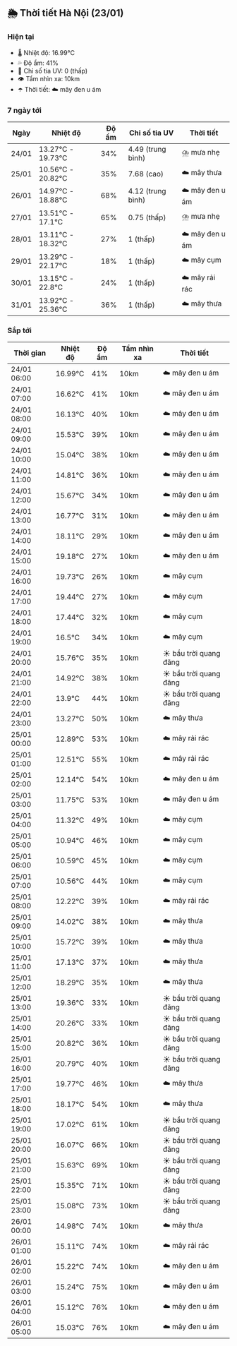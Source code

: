 ## 🌦️ Thời tiết Hà Nội (23/01)

### Hiện tại

- 🌡️ Nhiệt độ: 16.99℃
- 💦 Độ ẩm: 41%
- 🌟 Chỉ số tia UV: 0 (thấp)
- 👁️ Tầm nhìn xa: 10km
- ☂️ Thời tiết: ☁️ mây đen u ám

### 7 ngày tới

| Ngày | Nhiệt độ | Độ ẩm | Chỉ số tia UV | Thời tiết |
| --- | --- | --- | --- | --- |
| 24/01 | 13.27℃ - 19.73℃ | 34% | 4.49 (trung bình) | ⛈️ mưa nhẹ |
| 25/01 | 10.56℃ - 20.82℃ | 35% | 7.68 (cao) | ☁️ mây thưa |
| 26/01 | 14.97℃ - 18.88℃ | 68% | 4.12 (trung bình) | ☁️ mây đen u ám |
| 27/01 | 13.51℃ - 17.1℃ | 65% | 0.75 (thấp) | ⛈️ mưa nhẹ |
| 28/01 | 13.11℃ - 18.32℃ | 27% | 1 (thấp) | ☁️ mây đen u ám |
| 29/01 | 13.29℃ - 22.17℃ | 18% | 1 (thấp) | ☁️ mây cụm |
| 30/01 | 13.15℃ - 22.8℃ | 24% | 1 (thấp) | ☁️ mây rải rác |
| 31/01 | 13.92℃ - 25.36℃ | 36% | 1 (thấp) | ☁️ mây thưa |

### Sắp tới

| Thời gian | Nhiệt độ | Độ ẩm | Tầm nhìn xa | Thời tiết |
| --- | --- | --- | --- | --- |
| 24/01 06:00 | 16.99℃ | 41% | 10km | ☁️ mây đen u ám |
| 24/01 07:00 | 16.62℃ | 41% | 10km | ☁️ mây đen u ám |
| 24/01 08:00 | 16.13℃ | 40% | 10km | ☁️ mây đen u ám |
| 24/01 09:00 | 15.53℃ | 39% | 10km | ☁️ mây đen u ám |
| 24/01 10:00 | 15.04℃ | 38% | 10km | ☁️ mây đen u ám |
| 24/01 11:00 | 14.81℃ | 36% | 10km | ☁️ mây đen u ám |
| 24/01 12:00 | 15.67℃ | 34% | 10km | ☁️ mây đen u ám |
| 24/01 13:00 | 16.77℃ | 31% | 10km | ☁️ mây đen u ám |
| 24/01 14:00 | 18.11℃ | 29% | 10km | ☁️ mây đen u ám |
| 24/01 15:00 | 19.18℃ | 27% | 10km | ☁️ mây đen u ám |
| 24/01 16:00 | 19.73℃ | 26% | 10km | ☁️ mây cụm |
| 24/01 17:00 | 19.44℃ | 27% | 10km | ☁️ mây cụm |
| 24/01 18:00 | 17.44℃ | 32% | 10km | ☁️ mây cụm |
| 24/01 19:00 | 16.5℃ | 34% | 10km | ☁️ mây cụm |
| 24/01 20:00 | 15.76℃ | 35% | 10km | ☀️ bầu trời quang đãng |
| 24/01 21:00 | 14.92℃ | 38% | 10km | ☀️ bầu trời quang đãng |
| 24/01 22:00 | 13.9℃ | 44% | 10km | ☀️ bầu trời quang đãng |
| 24/01 23:00 | 13.27℃ | 50% | 10km | ☁️ mây thưa |
| 25/01 00:00 | 12.89℃ | 53% | 10km | ☁️ mây rải rác |
| 25/01 01:00 | 12.51℃ | 55% | 10km | ☁️ mây rải rác |
| 25/01 02:00 | 12.14℃ | 54% | 10km | ☁️ mây đen u ám |
| 25/01 03:00 | 11.75℃ | 53% | 10km | ☁️ mây đen u ám |
| 25/01 04:00 | 11.32℃ | 49% | 10km | ☁️ mây cụm |
| 25/01 05:00 | 10.94℃ | 46% | 10km | ☁️ mây cụm |
| 25/01 06:00 | 10.59℃ | 45% | 10km | ☁️ mây cụm |
| 25/01 07:00 | 10.56℃ | 44% | 10km | ☁️ mây cụm |
| 25/01 08:00 | 12.22℃ | 39% | 10km | ☁️ mây rải rác |
| 25/01 09:00 | 14.02℃ | 38% | 10km | ☁️ mây thưa |
| 25/01 10:00 | 15.72℃ | 39% | 10km | ☁️ mây thưa |
| 25/01 11:00 | 17.13℃ | 37% | 10km | ☁️ mây thưa |
| 25/01 12:00 | 18.29℃ | 35% | 10km | ☁️ mây thưa |
| 25/01 13:00 | 19.36℃ | 33% | 10km | ☀️ bầu trời quang đãng |
| 25/01 14:00 | 20.26℃ | 33% | 10km | ☀️ bầu trời quang đãng |
| 25/01 15:00 | 20.82℃ | 36% | 10km | ☀️ bầu trời quang đãng |
| 25/01 16:00 | 20.79℃ | 40% | 10km | ☀️ bầu trời quang đãng |
| 25/01 17:00 | 19.77℃ | 46% | 10km | ☁️ mây thưa |
| 25/01 18:00 | 18.17℃ | 54% | 10km | ☁️ mây thưa |
| 25/01 19:00 | 17.02℃ | 61% | 10km | ☀️ bầu trời quang đãng |
| 25/01 20:00 | 16.07℃ | 66% | 10km | ☀️ bầu trời quang đãng |
| 25/01 21:00 | 15.63℃ | 69% | 10km | ☀️ bầu trời quang đãng |
| 25/01 22:00 | 15.35℃ | 71% | 10km | ☀️ bầu trời quang đãng |
| 25/01 23:00 | 15.08℃ | 73% | 10km | ☀️ bầu trời quang đãng |
| 26/01 00:00 | 14.98℃ | 74% | 10km | ☁️ mây thưa |
| 26/01 01:00 | 15.11℃ | 74% | 10km | ☁️ mây rải rác |
| 26/01 02:00 | 15.22℃ | 74% | 10km | ☁️ mây đen u ám |
| 26/01 03:00 | 15.24℃ | 75% | 10km | ☁️ mây đen u ám |
| 26/01 04:00 | 15.12℃ | 76% | 10km | ☁️ mây đen u ám |
| 26/01 05:00 | 15.03℃ | 76% | 10km | ☁️ mây đen u ám |
